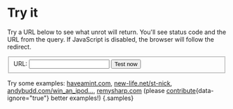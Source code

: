 # Try it

Try a URL below to see what unrot will return. You'll see status code and the URL from the query. If JavaScript is disabled, the browser will follow the redirect.

<form id="try-form" action="/" method="get">
  <fieldset class="flex-fields">
    <label for="url">URL: </label>
    <input name="url" id="url" type="url">
    <button>Test now</button>
  </fieldset>
</form>
<output></output>


Try some examples: [haveamint.com](https://haveamint.com), [new-life.net/st-nick](http://www.new-life.net/st-nick.htm), [andybudd.com/win_an_ipod...](http://www.andybudd.com/archives/2006/12/win_an_ipod_nano_with_css_mastery_this_christmas/index.php), [remysharp.com](https://remysharp.com) (please [contribute](https://github.com/remy/unrot.link/issues/new){data-ignore="true"} better examples!) {.samples}

<script src="/static/try.js"></script>
<script src="/static/redirect.js"></script>
